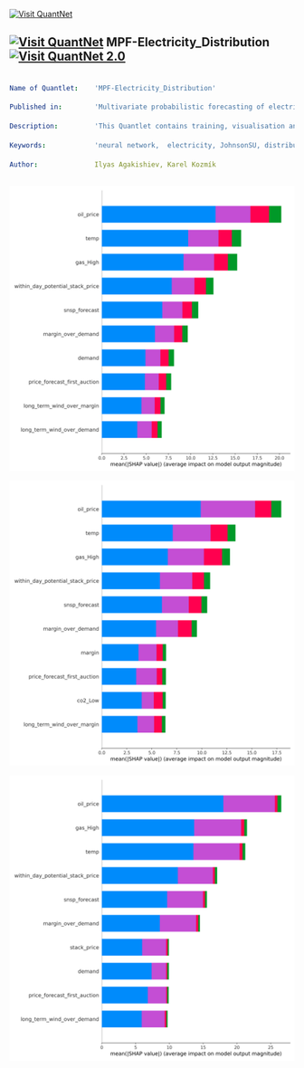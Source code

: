 [<img src="https://github.com/QuantLet/Styleguide-and-FAQ/blob/master/pictures/banner.png" width="1100" alt="Visit QuantNet">](http://quantlet.de/)

## [<img src="https://github.com/QuantLet/Styleguide-and-FAQ/blob/master/pictures/qloqo.png" alt="Visit QuantNet">](http://quantlet.de/) **MPF-Electricity_Distribution** [<img src="https://github.com/QuantLet/Styleguide-and-FAQ/blob/master/pictures/QN2.png" width="60" alt="Visit QuantNet 2.0">](http://quantlet.de/)

```yaml

Name of Quantlet:    'MPF-Electricity_Distribution'

Published in:        'Multivariate probabilistic forecasting of electricity prices with trading applications'

Description:         'This Quantlet contains training, visualisation and performance evaluation for 3 benchamrk models for electricity prices forecasting described in the manuscript:  distributional multilayer perceptron (DMLP) with fully connected architecture and a LSTM architecture, as well as simpe fit. '

Keywords:            'neural network,  electricity, JohnsonSU, distributional multilayer perceptron, DMLP, LSTM, forecast, shapley value,  Continuous Ranked Probability Score, CRPS'

Author:              Ilyas Agakishiev, Karel Kozmík



```

![Picture1](shap_mlp_epex.png)

![Picture2](shap_mlp_nord_pool.png)

![Picture3](shap_mlp_system_price.png)